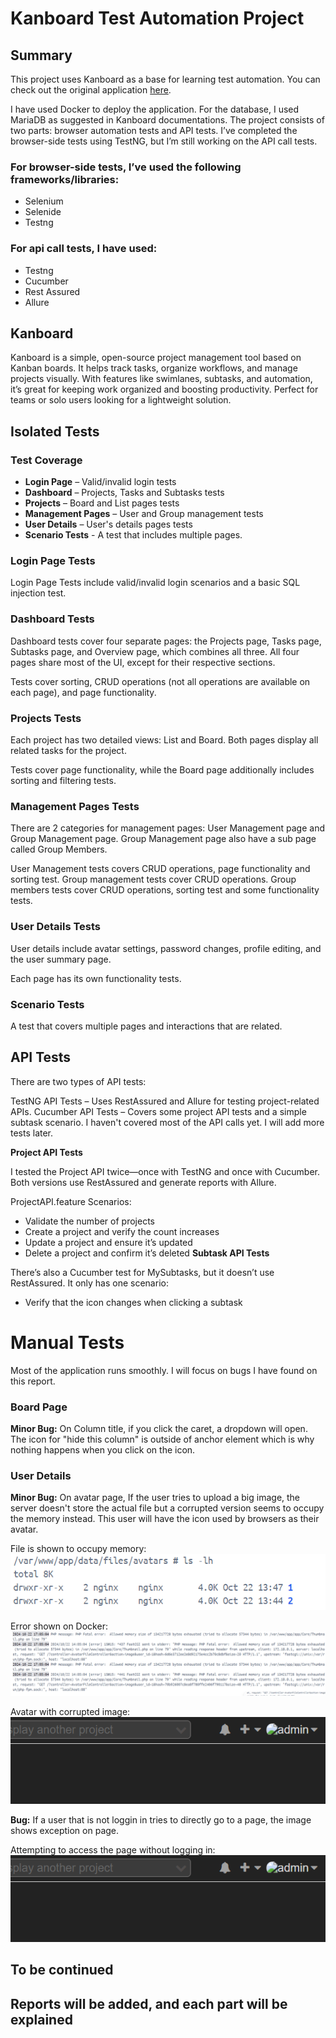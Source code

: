# Kanboard Test Automation Project
## Summary
This project uses Kanboard as a base for learning test automation. You can check out the original application [here](https://kanboard.org/).

I have used Docker to deploy the application. For the database, I used MariaDB as suggested in Kanboard documentations.
The project consists of two parts: browser automation tests and API tests. I’ve completed the browser-side tests using TestNG, but I’m still working on the API call tests.

### For browser-side tests, I’ve used the following frameworks/libraries:
- Selenium
- Selenide
- Testng

### For api call tests, I have used:
- Testng
- Cucumber
- Rest Assured
- Allure

## Kanboard

Kanboard is a simple, open-source project management tool based on Kanban boards. It helps track tasks, organize workflows, and manage projects visually. With features like swimlanes, subtasks, and automation, it’s great for keeping work organized and boosting productivity. Perfect for teams or solo users looking for a lightweight solution.

## Isolated Tests
### Test Coverage
- **Login Page** – Valid/invalid login tests
- **Dashboard** – Projects, Tasks and Subtasks tests
- **Projects** – Board and List pages tests
- **Management Pages** – User and Group management tests
- **User Details** – User's details pages tests
- **Scenario Tests** - A test that includes multiple pages.

### Login Page Tests
Login Page Tests include valid/invalid login scenarios and a basic SQL injection test.

### Dashboard Tests
Dashboard tests cover four separate pages: the Projects page, Tasks page, Subtasks page, and Overview page, which combines all three.
All four pages share most of the UI, except for their respective sections.

Tests cover sorting, CRUD operations (not all operations are available on each page), and page functionality.
### Projects Tests
Each project has two detailed views: List and Board. Both pages display all related tasks for the project.

Tests cover page functionality, while the Board page additionally includes sorting and filtering tests.
### Management Pages Tests
There are 2 categories for management pages: User Management page and Group Management page. Group Management page also have a sub page called Group Members.

User Management tests covers CRUD operations, page functionality and sorting test. Group management tests cover CRUD operations. Group members tests cover CRUD operations, sorting test and some functionality tests.
### User Details Tests
User details include avatar settings, password changes, profile editing, and the user summary page.

Each page has its own functionality tests.

### Scenario Tests
A test that covers multiple pages and interactions that are related.

## API Tests
There are two types of API tests:

TestNG API Tests – Uses RestAssured and Allure for testing project-related APIs.
Cucumber API Tests – Covers some project API tests and a simple subtask scenario.
I haven't covered most of the API calls yet. I will add more tests later.

**Project API Tests**

I tested the Project API twice—once with TestNG and once with Cucumber. Both versions use RestAssured and generate reports with Allure.

ProjectAPI.feature Scenarios:
* Validate the number of projects
* Create a project and verify the count increases
* Update a project and ensure it’s updated
* Delete a project and confirm it’s deleted
**Subtask API Tests**

There’s also a Cucumber test for MySubtasks, but it doesn’t use RestAssured. It only has one scenario:
* Verify that the icon changes when clicking a subtask

# Manual Tests

Most of the application runs smoothly. I will focus on bugs I have found on this report.

### Board Page
**Minor Bug:** On Column title, if you click the caret, a dropdown will open. The icon for "hide this column" is outside of anchor element which is why nothing happens when you click on the icon.

### User Details
**Minor Bug:** On avatar page, If the user tries to upload a big image, the server doesn't store the actual file but a corrupted version seems to occupy the memory instead. This user will have the icon used by browsers as their avatar.

File is shown to occupy memory:
![Avatar bug Image](src/test/resources/readmefiles/30mb_image_Console_Information.png)

Error shown on Docker:
![Avatar bug Image](src/test/resources/readmefiles/30mb_image_PhpError_onDocker.png)

Avatar with corrupted image:
![Avatar bug Image](src/test/resources/readmefiles/broken_image.png)

**Bug:** If a user that is not loggin in tries to directly go to a page, the image shows exception on page.

Attempting to access the page without logging in:
![Avatar bug Image](src/test/resources/readmefiles/broken_image.png)


## To be continued
## Reports will be added, and each part will be explained